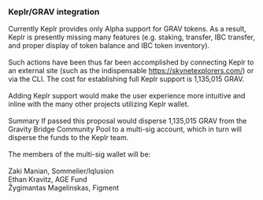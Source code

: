 
### Keplr/GRAV integration
Currently Keplr provides only Alpha support for GRAV tokens. As a result, Keplr is presently missing many features (e.g. staking, transfer, IBC transfer, and proper display of token balance and IBC token inventory). <br><br>
Such actions have been thus far been accomplished by connecting Keplr to an external site (such as the indispensable https://skynetexplorers.com/) or via the CLI. The cost for establishing full Keplr support is 1,135,015 GRAV.<br><br>
Adding Keplr support would make the user experience more intuitive and inline with the many other projects utilizing Keplr wallet.<br><br>
Summary If passed this proposal would disperse 1,135,015 GRAV from the Gravity Bridge Community Pool to a multi-sig account, which in turn will disperse the funds to the Keplr team.<br><br>
The members of the multi-sig wallet will be:<br><br>
Zaki Manian, Sommelier/Iqlusion<br>
Ethan Kravitz, AGE Fund<br>
Žygimantas Magelinskas, Figment
